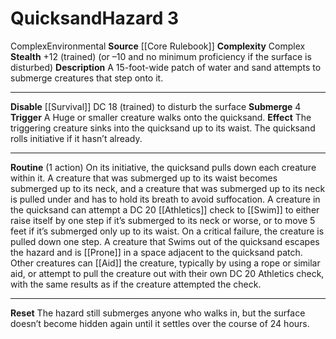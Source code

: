 ﻿---
ac: null
all_resistance: null
complexity: Complex
element: null
fortitude: null
hardness: null
hazard_type: Environmental
hp: null
id: '22'
immunity: null
level: '3'
name: Quicksand
rarity: Common
reflex: null
resistance: null
school: null
source: '[[DATABASE/source/Core Rulebook|Core Rulebook]]'
trait:
- '[[DATABASE/trait/Complex|Complex]]'
- '[[DATABASE/trait/Environmental|Environmental]]'
type: Hazard
weakness: null
will: null

---
# Quicksand<span class="item-type">Hazard 3</span>

<span class="item-trait">Complex</span><span class="item-trait">Environmental</span>
**Source** [[Core Rulebook]] 
**Complexity** Complex
**Stealth** +12 (trained) (or –10 and no minimum proficiency if the surface is disturbed)
**Description** A 15-foot-wide patch of water and sand attempts to submerge creatures that step onto it.

---
**Disable** [[Survival]] DC 18 (trained) to disturb the surface
**Submerge** <span class="action-icon">4</span> **Trigger** A Huge or smaller creature walks onto the quicksand. **Effect** The triggering creature sinks into the quicksand up to its waist. The quicksand rolls initiative if it hasn’t already.

---
**Routine** (1 action) On its initiative, the quicksand pulls down each creature within it. A creature that was submerged up to its waist becomes submerged up to its neck, and a creature that was submerged up to its neck is pulled under and has to hold its breath to avoid suffocation.
 A creature in the quicksand can attempt a DC 20 [[Athletics]] check to [[Swim]] to either raise itself by one step if it’s submerged to its neck or worse, or to move 5 feet if it’s submerged only up to its waist. On a critical failure, the creature is pulled down one step. A creature that Swims out of the quicksand escapes the hazard and is [[Prone]] in a space adjacent to the quicksand patch. Other creatures can [[Aid]] the creature, typically by using a rope or similar aid, or attempt to pull the creature out with their own DC 20 Athletics check, with the same results as if the creature attempted the check.

---
**Reset** The hazard still submerges anyone who walks in, but the surface doesn’t become hidden again until it settles over the course of 24 hours.